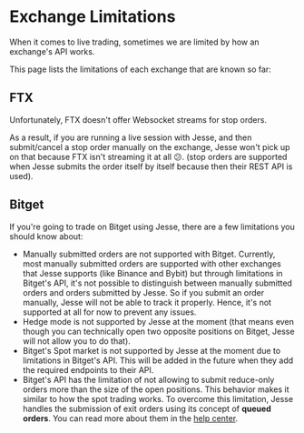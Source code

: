# Exchange Limitations

When it comes to live trading, sometimes we are limited by how an exchange's API works. 

This page lists the limitations of each exchange that are known so far:

## FTX

Unfortunately, FTX doesn't offer Websocket streams for stop orders. 

As a result, if you are running a live session with Jesse, and then submit/cancel a stop order manually on the exchange, Jesse won't pick up on that because FTX isn't streaming it at all 😕. (stop orders are supported when Jesse submits the order itself by itself because then their REST API is used).

## Bitget

If you're going to trade on Bitget using Jesse, there are a few limitations you should know about:

- Manually submitted orders are not supported with Bitget. Currently, most manually submitted orders are supported with other exchanges that Jesse supports (like Binance and Bybit) but through limitations in Bitget's API, it's not possible to distinguish between manually submitted orders and orders submitted by Jesse. So if you submit an order manually, Jesse will not be able to track it properly. Hence, it's not supported at all for now to prevent any issues.
- Hedge mode is not supported by Jesse at the moment (that means even though you can technically open two opposite positions on Bitget, Jesse will not allow you to do that). 
- Bitget's Spot market is not supported by Jesse at the moment due to limitations in Bitget's API. This will be added in the future when they add the required endpoints to their API.
- Bitget's API has the limitation of not allowing to submit reduce-only orders more than the size of the open positions. This behavior makes it similar to how the spot trading works. To overcome this limitation, Jesse handles the submission of exit orders using its concept of **queued orders**. You can read more about them in the [help center](https://jesse.trade/help/faq/what-does-queued-status-mean-for-orders).